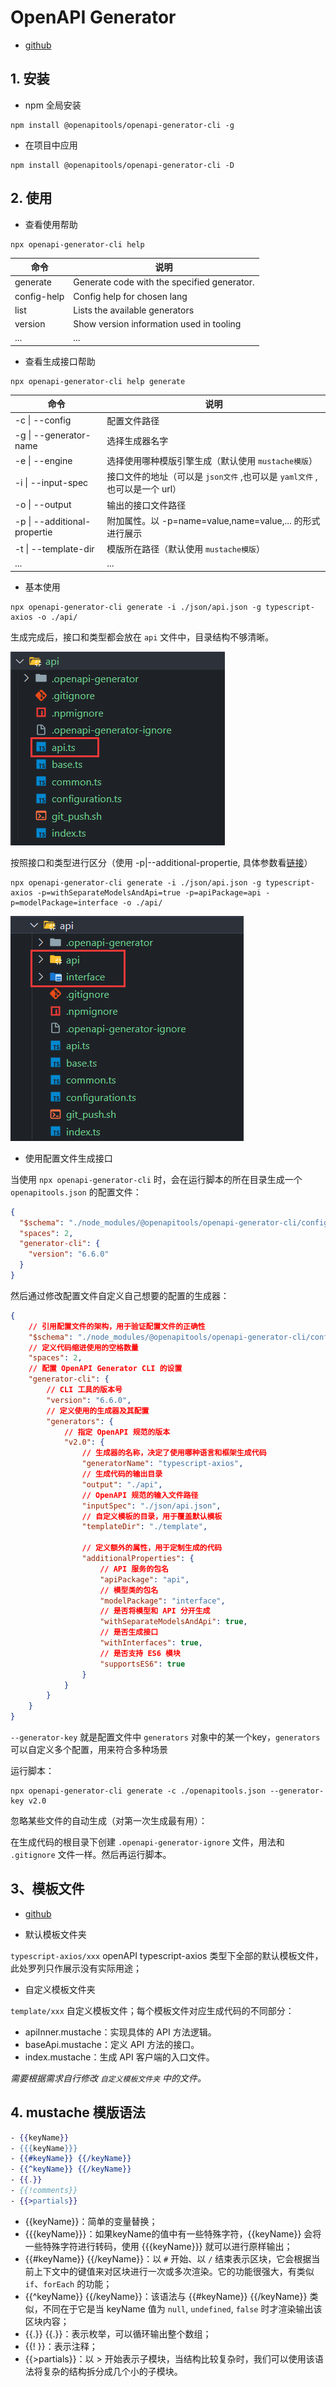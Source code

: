 # OpenAPI Generator

- [github]('https://github.com/OpenAPITools/openapi-generator/tree/master')

## 1. 安装

- npm 全局安装

```shell
npm install @openapitools/openapi-generator-cli -g
```

- 在项目中应用

```shell
npm install @openapitools/openapi-generator-cli -D
```

## 2. 使用

- 查看使用帮助

```shell
npx openapi-generator-cli help
```

| 命令        | 说明                                        |
| ----------- | ------------------------------------------- |
| generate    | Generate code with the specified generator. |
| config-help | Config help for chosen lang                 |
| list        | Lists the available generators              |
| version     | Show version information used in tooling    |
| ...         | ...                                         |

- 查看生成接口帮助

```shell
npx openapi-generator-cli help generate
```

| 命令                         | 说明                                                         |
| ---------------------------- | ------------------------------------------------------------ |
| -c \| --config               | 配置文件路径                                                  |
| -g \| --generator-name       | 选择生成器名字                                                |
| -e \| --engine               | 选择使用哪种模版引擎生成（默认使用 `mustache模版`）              |
| -i \| --input-spec           | 接口文件的地址（可以是 `json文件` ,也可以是 `yaml文件` , 也可以是一个 url）|
| -o \| --output               | 输出的接口文件路径                                             |
| -p \| --additional-propertie | 附加属性。以 -p=name=value,name=value,... 的形式进行展示        |
| -t \| --template-dir         | 模版所在路径（默认使用 `mustache模版`）                         |
| ...                          | ...                                                          |

- 基本使用

```shell
npx openapi-generator-cli generate -i ./json/api.json -g typescript-axios -o ./api/
```

生成完成后，接口和类型都会放在 `api` 文件中，目录结构不够清晰。

![img1](./img/img1.png)

按照接口和类型进行区分（使用 -p|--additional-propertie, 具体参数看[链接](https://openapi-generator.tech/docs/generators/typescript-axios)）

```shell
npx openapi-generator-cli generate -i ./json/api.json -g typescript-axios -p=withSeparateModelsAndApi=true -p=apiPackage=api -p=modelPackage=interface -o ./api/
```

![img2](./img/img2.png)

- 使用配置文件生成接口

当使用 `npx openapi-generator-cli` 时，会在运行脚本的所在目录生成一个 `openapitools.json` 的配置文件：

```json
{
  "$schema": "./node_modules/@openapitools/openapi-generator-cli/config.schema.json",
  "spaces": 2,
  "generator-cli": {
    "version": "6.6.0"
  }
}
```

然后通过修改配置文件自定义自己想要的配置的生成器：

```json
{
    // 引用配置文件的架构，用于验证配置文件的正确性
    "$schema": "./node_modules/@openapitools/openapi-generator-cli/config.schema.json",
    // 定义代码缩进使用的空格数量
    "spaces": 2,
    // 配置 OpenAPI Generator CLI 的设置
    "generator-cli": {
        // CLI 工具的版本号
        "version": "6.6.0",
        // 定义使用的生成器及其配置
        "generators": {
            // 指定 OpenAPI 规范的版本
            "v2.0": {
                // 生成器的名称，决定了使用哪种语言和框架生成代码
                "generatorName": "typescript-axios",
                // 生成代码的输出目录
                "output": "./api",
                // OpenAPI 规范的输入文件路径
                "inputSpec": "./json/api.json",
                // 自定义模板的目录，用于覆盖默认模板
                "templateDir": "./template",

                // 定义额外的属性，用于定制生成的代码
                "additionalProperties": {
                    // API 服务的包名
                    "apiPackage": "api",
                    // 模型类的包名
                    "modelPackage": "interface",
                    // 是否将模型和 API 分开生成
                    "withSeparateModelsAndApi": true,
                    // 是否生成接口
                    "withInterfaces": true,
                    // 是否支持 ES6 模块
                    "supportsES6": true
                }
            }
        }
    }
}
```

`--generator-key` 就是配置文件中 `generators` 对象中的某一个key，`generators` 可以自定义多个配置，用来符合多种场景

运行脚本：

```shell
npx openapi-generator-cli generate -c ./openapitools.json --generator-key v2.0
```

忽略某些文件的自动生成（对第一次生成最有用）：

在生成代码的根目录下创建 `.openapi-generator-ignore` 文件，用法和 `.gitignore` 文件一样。然后再运行脚本。

## 3、模板文件

- [github]('https://github.com/OpenAPITools/openapi-generator/tree/master/modules/openapi-generator/src/main/resources/typescript-axios')

- 默认模板文件夹

`typescript-axios/xxx` openAPI typescript-axios 类型下全部的默认模板文件，此处罗列只作展示没有实际用途；

- 自定义模板文件夹

`template/xxx` 自定义模板文件；每个模板文件对应生成代码的不同部分：

- apiInner.mustache：实现具体的 API 方法逻辑。
- baseApi.mustache：定义 API 方法的接口。
- index.mustache：生成 API 客户端的入口文件。

*需要根据需求自行修改 `自定义模板文件夹` 中的文件。*

## 4. mustache 模版语法

``` mustache
- {{keyName}}
- {{{keyName}}}
- {{#keyName}} {{/keyName}}
- {{^keyName}} {{/keyName}}
- {{.}}
- {{!comments}}
- {{>partials}}
```

- {{keyName}}：简单的变量替换；
- {{{keyName}}}：如果keyName的值中有一些特殊字符，{{keyName}} 会将一些特殊字符进行转码，使用 {{{keyName}}} 就可以进行原样输出；
- {{#keyName}} {{/keyName}}：以 `#` 开始、以 `/` 结束表示区块，它会根据当前上下文中的键值来对区块进行一次或多次渲染。它的功能很强大，有类似 `if`、`forEach` 的功能；
- {{^keyName}} {{/keyName}}：该语法与 {{#keyName}} {{/keyName}} 类似，不同在于它是当 keyName 值为 `null`, `undefined`, `false` 时才渲染输出该区块内容；
- {{.}} {{.}}：表示枚举，可以循环输出整个数组；
- {{! }}：表示注释；
- {{>partials}}：以 > 开始表示子模块，当结构比较复杂时，我们可以使用该语法将复杂的结构拆分成几个小的子模块。
